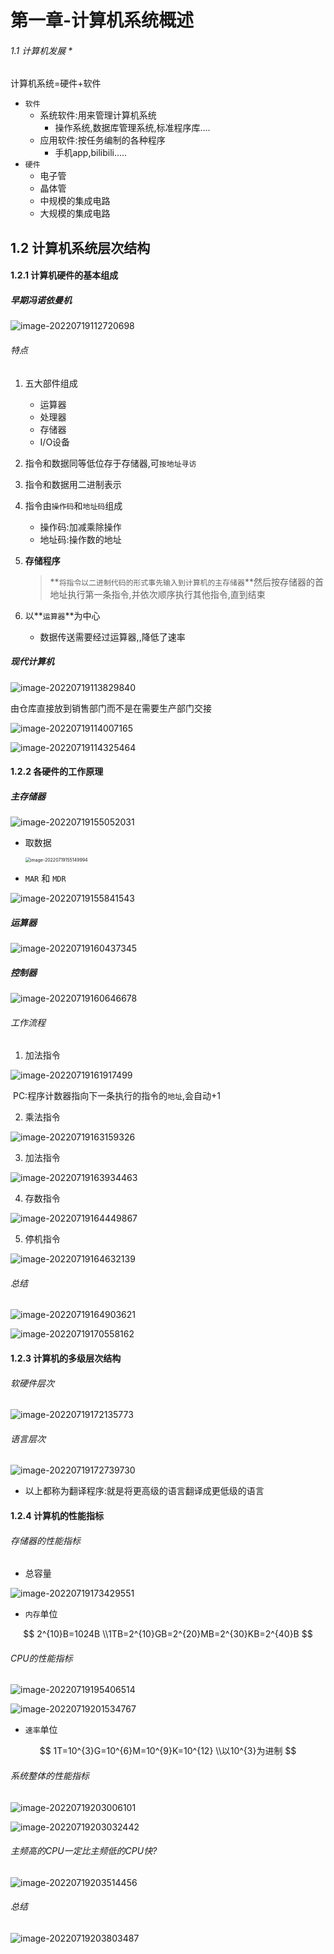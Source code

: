 # 第一章-计算机系统概述

###### 1.1 计算机发展 *

计算机系统=硬件+软件

- `软件`
  - 系统软件:用来管理计算机系统
    - 操作系统,数据库管理系统,标准程序库....
  - 应用软件:按任务编制的各种程序
    - 手机app,bilibili.....
- `硬件`
  - 电子管
  - 晶体管
  - 中规模的集成电路
  - 大规模的集成电路

## 1.2 计算机系统层次结构

#### 1.2.1 计算机硬件的基本组成

##### 早期冯诺依曼机

![image-20220719112720698](https://cdn.jsdelivr.net/gh/DZX-hhh/Pictures/images/202207192040491.png)

###### 特点

1. 五大部件组成

   - 运算器
   - 处理器
   - 存储器
   - I/O设备

2. 指令和数据同等低位存于存储器,可`按地址寻访`

3. 指令和数据用二进制表示

4. 指令由`操作码`和`地址码`组成

   - 操作码:加减乘除操作
   - 地址码:操作数的地址

5. **存储程序**

   > **`将指令以二进制代码的形式事先输入到计算机的主存储器`**然后按存储器的首地址执行第一条指令,并依次顺序执行其他指令,直到结束

6. 以**`运算器`**为中心
   - 数据传送需要经过运算器,,降低了速率

##### 现代计算机

![image-20220719113829840](https://cdn.jsdelivr.net/gh/DZX-hhh/Pictures/images/202207192040492.png)

 由仓库直接放到销售部门而不是在需要生产部门交接

![image-20220719114007165](https://cdn.jsdelivr.net/gh/DZX-hhh/Pictures/images/202207192040494.png)

![image-20220719114325464](https://cdn.jsdelivr.net/gh/DZX-hhh/Pictures/images/202207192040495.png)

#### 1.2.2 各硬件的工作原理

##### 主存储器

![image-20220719155052031](https://cdn.jsdelivr.net/gh/DZX-hhh/Pictures/images/202207192040496.png)

- 取数据

  <img src="https://cdn.jsdelivr.net/gh/DZX-hhh/Pictures/images/202207192040497.png" alt="image-20220719155149994" style="zoom:50%;" />

- `MAR` 和 `MDR`

![image-20220719155841543](https://cdn.jsdelivr.net/gh/DZX-hhh/Pictures/images/202207192040498.png)

##### 运算器

![image-20220719160437345](https://cdn.jsdelivr.net/gh/DZX-hhh/Pictures/images/202207192040499.png)

##### 控制器

![image-20220719160646678](https://cdn.jsdelivr.net/gh/DZX-hhh/Pictures/images/202207192040500.png)

###### 工作流程

1. 加法指令

![image-20220719161917499](https://cdn.jsdelivr.net/gh/DZX-hhh/Pictures/images/202207192040501.png)	

​	PC:程序计数器指向下一条执行的指令的`地址`,会自动+1

2. 乘法指令

![image-20220719163159326](https://cdn.jsdelivr.net/gh/DZX-hhh/Pictures/images/202207192040502.png)

3. 加法指令

![image-20220719163934463](https://cdn.jsdelivr.net/gh/DZX-hhh/Pictures/images/202207192040503.png)

4. 存数指令

![image-20220719164449867](https://cdn.jsdelivr.net/gh/DZX-hhh/Pictures/images/202207192040504.png)

5. 停机指令

![image-20220719164632139](https://cdn.jsdelivr.net/gh/DZX-hhh/Pictures/images/202207192040505.png)

###### 总结

![image-20220719164903621](https://cdn.jsdelivr.net/gh/DZX-hhh/Pictures/images/202207192040506.png)



![image-20220719170558162](https://cdn.jsdelivr.net/gh/DZX-hhh/Pictures/images/202207192040507.png)

#### 1.2.3 计算机的多级层次结构

###### 软硬件层次

![image-20220719172135773](https://cdn.jsdelivr.net/gh/DZX-hhh/Pictures/images/202207192040508.png)

###### 语言层次

![image-20220719172739730](https://cdn.jsdelivr.net/gh/DZX-hhh/Pictures/images/202207192040509.png)

- 以上都称为翻译程序:就是将更高级的语言翻译成更低级的语言

#### 1.2.4 计算机的性能指标

###### 存储器的性能指标

- 总容量

![image-20220719173429551](https://cdn.jsdelivr.net/gh/DZX-hhh/Pictures/images/202207192040510.png)

- `内存`单位

$$
2^{10}B=1024B
\\1TB=2^{10}GB=2^{20}MB=2^{30}KB=2^{40}B
$$

###### CPU的性能指标

![image-20220719195406514](https://cdn.jsdelivr.net/gh/DZX-hhh/Pictures/images/202207192040511.png)

![image-20220719201534767](https://cdn.jsdelivr.net/gh/DZX-hhh/Pictures/images/202207192040512.png)

- `速率`单位

$$
1T=10^{3}G=10^{6}M=10^{9}K=10^{12}
\\以10^{3}为进制
$$

###### 系统整体的性能指标

![image-20220719203006101](https://cdn.jsdelivr.net/gh/DZX-hhh/Pictures/images/202207192040513.png)

![image-20220719203032442](https://cdn.jsdelivr.net/gh/DZX-hhh/Pictures/images/202207192040514.png)

###### 主频高的CPU一定比主频低的CPU快?

![image-20220719203514456](https://cdn.jsdelivr.net/gh/DZX-hhh/Pictures/images/202207192040515.png)

###### 总结

![image-20220719203803487](https://cdn.jsdelivr.net/gh/DZX-hhh/Pictures/images/202207192040516.png)